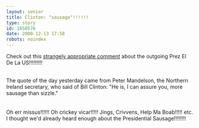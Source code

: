 ```yaml
---
layout: senior
title: Clinton: "sausage"!!!!!!
type: story
id: 1650576
date: 2000-12-13 17:58
robots: noindex
---
```

Check out this <a href="http://www.theherald.co.uk/news/archive/13-12-19100-0-35-13.html">strangely appropriate comment</a> about the outgoing Prez El De La US!!!!!!!!!<br/><br/><div class="quote">The quote of the day yesterday came from Peter Mandelson, the Northern Ireland secretary, who said of Bill Clinton: "He is, I can assure you, more sausage than sizzle."</div><br/><br/>Oh err missus!!!!!! Oh crickey vicar!!!!! Jings, Crivvens, Help Ma Boab!!!!! etc. I thought we'd already heard enough about the Presidential Sausage!!!!!!!!